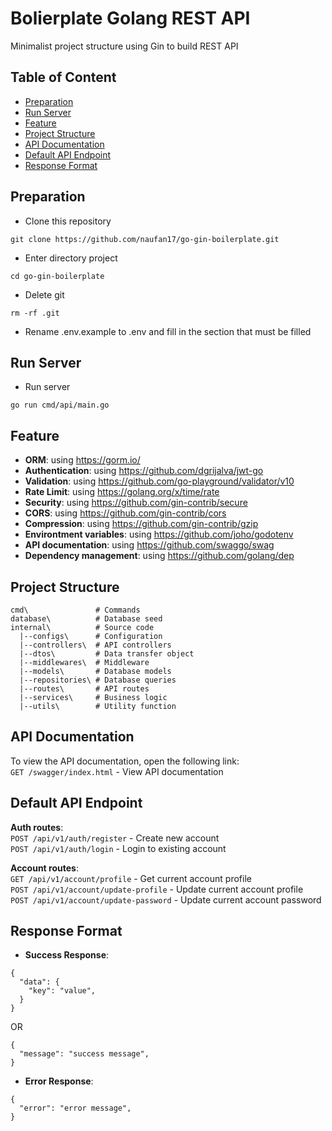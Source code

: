 # Bolierplate Golang REST API
Minimalist project structure using Gin to build REST API

## Table of Content
- [Preparation](#preparation)
- [Run Server](#run-server)
- [Feature](#feature)
- [Project Structure](#project-structure)
- [API Documentation](#api-documentation)
- [Default API Endpoint](#default-api-endpoint)
- [Response Format](#response-format)

## Preparation
- Clone this repository
```
git clone https://github.com/naufan17/go-gin-boilerplate.git
```
- Enter directory project
```
cd go-gin-boilerplate
```
- Delete git
```
rm -rf .git
```
- Rename .env.example to .env and fill in the section that must be filled

## Run Server
- Run server
```
go run cmd/api/main.go
```

## Feature
- **ORM**: using https://gorm.io/
- **Authentication**: using https://github.com/dgrijalva/jwt-go
- **Validation**: using https://github.com/go-playground/validator/v10
- **Rate Limit**: using https://golang.org/x/time/rate
- **Security**: using https://github.com/gin-contrib/secure
- **CORS**: using https://github.com/gin-contrib/cors
- **Compression**: using https://github.com/gin-contrib/gzip
- **Environtment variables**: using https://github.com/joho/godotenv
- **API documentation**: using https://github.com/swaggo/swag
- **Dependency management**: using https://github.com/golang/dep

## Project Structure
```
cmd\               # Commands
database\          # Database seed
internal\          # Source code
  |--configs\      # Configuration
  |--controllers\  # API controllers
  |--dtos\         # Data transfer object
  |--middlewares\  # Middleware
  |--models\       # Database models
  |--repositories\ # Database queries
  |--routes\       # API routes
  |--services\     # Business logic
  |--utils\        # Utility function
```

## API Documentation
To view the API documentation, open the following link:
<br/>
``GET /swagger/index.html`` - View API documentation

## Default API Endpoint
**Auth routes**:
<br/>
``POST /api/v1/auth/register`` - Create new account
<br/>
``POST /api/v1/auth/login`` - Login to existing account

**Account routes**:
<br/>
``GET /api/v1/account/profile`` - Get current account profile
<br/>
``POST /api/v1/account/update-profile`` - Update current account profile
<br/>
``POST /api/v1/account/update-password`` - Update current account password

## Response Format
- **Success Response**:
```
{
  "data": {
    "key": "value",
  }
}
```
OR
```
{
  "message": "success message",
}
```
- **Error Response**:
```
{
  "error": "error message",
}
```